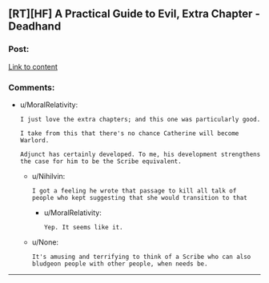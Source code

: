 ## [RT][HF] A Practical Guide to Evil, Extra Chapter - Deadhand

### Post:

[Link to content](https://practicalguidetoevil.wordpress.com/2017/08/02/deadhand/)

### Comments:

- u/MoralRelativity:
  ```
  I just love the extra chapters; and this one was particularly good. 

  I take from this that there's no chance Catherine will become Warlord.

  Adjunct has certainly developed. To me, his development strengthens the case for him to be the Scribe equivalent.
  ```

  - u/Nihilvin:
    ```
    I got a feeling he wrote that passage to kill all talk of people who kept suggesting that she would transition to that
    ```

    - u/MoralRelativity:
      ```
      Yep. It seems like it.
      ```

  - u/None:
    ```
    It's amusing and terrifying to think of a Scribe who can also bludgeon people with other people, when needs be.
    ```

---

